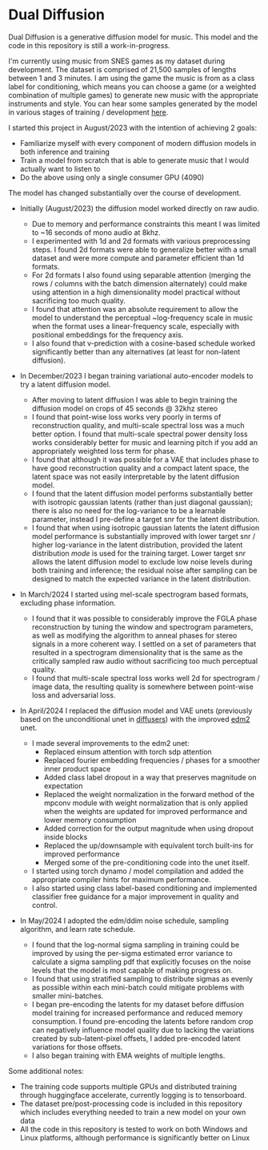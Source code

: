 # Dual Diffusion
Dual Diffusion is a generative diffusion model for music. This model and the code in this repository is still a work-in-progress.

I'm currently using music from SNES games as my dataset during development. The dataset is comprised of 21,500 samples of lengths between 1 and 3 minutes. I am using the game the music is from as a class label for conditioning, which means you can choose a game (or a weighted combination of multiple games) to generate new music with the appropriate instruments and style. You can hear some samples generated by the model in various stages of training / development [here](https://drive.google.com/drive/folders/1aCs0HWvocO1-EN2dXhEa3Hwcje1xeO24?usp=drive_link).

I started this project in August/2023 with the intention of achieving 2 goals:
* Familiarize myself with every component of modern diffusion models in both inference and training
* Train a model from scratch that is able to generate music that I would actually want to listen to
* Do the above using only a single consumer GPU (4090)

The model has changed substantially over the course of development.
* Initially (August/2023) the diffusion model worked directly on raw audio.
   * Due to memory and performance constraints this meant I was limited to ~16 seconds of mono audio at 8khz.
   * I experimented with 1d and 2d formats with various preprocessing steps. I found 2d formats were able to generalize better with a small dataset and were more compute and parameter efficient than 1d formats.
   * For 2d formats I also found using separable attention (merging the rows / columns with the batch dimension alternately) could make using attention in a high dimensionality model practical without sacrificing too much quality.
   * I found that attention was an absolute requirement to allow the model to understand the perceptual ~log-frequency scale in music when the format uses a linear-frequency scale, especially with positional embeddings for the frequency axis.
   * I also found that v-prediction with a cosine-based schedule worked significantly better than any alternatives (at least for non-latent diffusion).

* In December/2023 I began training variational auto-encoder models to try a latent diffusion model.
   * After moving to latent diffusion I was able to begin training the diffusion model on crops of 45 seconds @ 32khz stereo
   * I found that point-wise loss works very poorly in terms of reconstruction quality, and multi-scale spectral loss was a much better option. I found that multi-scale spectral power density loss works considerably better for music and learning pitch if you add an appropriately weighted loss term for phase.
   * I found that although it was possible for a VAE that includes phase to have good reconstruction quality and a compact latent space, the latent space was not easily interpretable by the latent diffusion model.
   * I found that the latent diffusion model performs substantially better with isotropic gaussian latents (rather than just diagonal gaussian); there is also no need for the log-variance to be a learnable parameter, instead I pre-define a target snr for the latent distribution.
   * I found that when using isotropic gaussian latents the latent diffusion model performance is substantially improved with lower target snr / higher log-variance in the latent distribution, provided the latent distribution _mode_ is used for the training target. Lower target snr allows the latent diffusion model to exclude low noise levels during both training and inference; the residual noise after sampling can be designed to match the expected variance in the latent distribution.

* In March/2024 I started using mel-scale spectrogram based formats, excluding phase information.
   * I found that it was possible to considerably improve the FGLA phase reconstruction by tuning the window and spectrogram parameters, as well as modifying the algorithm to anneal phases for stereo signals in a more coherent way. I settled on a set of parameters that resulted in a spectrogram dimensionality that is the same as the critically sampled raw audio without sacrificing too much perceptual quality.
   * I found that multi-scale spectral loss works well 2d for spectrogram / image data, the resulting quality is somewhere between point-wise loss and adversarial loss.

* In April/2024 I replaced the diffusion model and VAE unets (previously based on the unconditional unet in [diffusers](https://github.com/huggingface/diffusers)) with the improved [edm2](https://github.com/NVlabs/edm2) unet.
   * I made several improvements to the edm2 unet:
      * Replaced einsum attention with torch sdp attention
      * Replaced fourier embedding frequencies / phases for a smoother inner product space
      * Added class label dropout in a way that preserves magnitude on expectation
      * Replaced the weight normalization in the forward method of the mpconv module with weight normalization that is only applied when the weights are updated for improved performance and lower memory consumption
      * Added correction for the output magnitude when using dropout inside blocks
      * Replaced the up/downsample with equivalent torch built-ins for improved performance
      * Merged some of the pre-conditioning code into the unet itself.
   * I started using torch dynamo / model compilation and added the appropriate compiler hints for maximum performance.
   * I also started using class label-based conditioning and implemented classifier free guidance for a major improvement in quality and control.

* In May/2024 I adopted the edm/ddim noise schedule, sampling algorithm, and learn rate schedule.
   * I found that the log-normal sigma sampling in training could be improved by using the per-sigma estimated error variance to calculate a sigma sampling pdf that explicitly focuses on the noise levels that the model is most capable of making progress on.
   * I found that using stratified sampling to distribute sigmas as evenly as possible within each mini-batch could mitigate problems with smaller mini-batches.
   * I began pre-encoding the latents for my dataset before diffusion model training for increased performance and reduced memory consumption. I found pre-encoding the latents before random crop can negatively influence model quality due to lacking the variations created by sub-latent-pixel offsets, I added pre-encoded latent variations for those offsets.
   * I also began training with EMA weights of multiple lengths.

Some additional notes:
* The training code supports multiple GPUs and distributed training through huggingface accelerate, currently logging is to tensorboard.
* The dataset pre/post-processing code is included in this repository which includes everything needed to train a new model on your own data
* All the code in this repository is tested to work on both Windows and Linux platforms, although performance is significantly better on Linux
